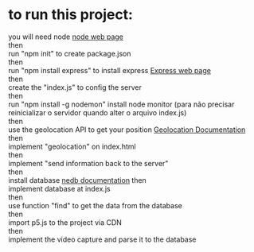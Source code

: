 <h1>to run this project:</h1>

<p> you will need node <a href="https://nodejs.org/en/">node web page</a><br/> 
then<br/>
run "npm init" to create package.json<br/>
then<br/>
run "npm install express" to install express <a href="http://expressjs.com/">Express web page</a><br/>
then<br/>
create the "index.js" to config the server<br/>
then <br/>
run "npm install -g nodemon" install node monitor  (para não precisar reinicializar o servidor quando alter o arquivo index.js)</br>
then</br>
use the geolocation API to get your position <a href="https://developer.mozilla.org/en-US/docs/Web/API/Geolocation_API/Using_the_Geolocation_API">Geolocation Documentation</a><br/>
then <br/>
implement "geolocation" on index.html<br/>
then<br/>
implement "send information back to the server"<br/>
then <br/>
install database <a href="https://github.com/louischatriot/nedb">nedb documentation</a>
then <br/>
implement database at index.js<br/>
then <br/>
use function "find" to get the data from the database <a href="https://p5js.org/libraries/"></a><br/>
then <br/>
import p5.js to the project via CDN<br/>
then <br/>
implement the video capture and parse it to the database<br/>
</p>
